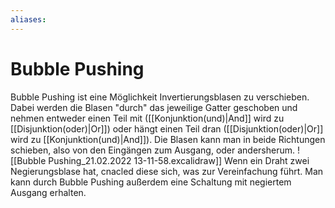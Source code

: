 ```yaml
---
aliases: 
---
```

# Bubble Pushing
Bubble Pushing ist eine Möglichkeit Invertierungsblasen zu verschieben.
Dabei werden die Blasen "durch" das jeweilige Gatter geschoben und nehmen entweder einen Teil mit ([[Konjunktion(und)|And]] wird zu [[Disjunktion(oder)|Or]]) oder hängt einen Teil dran ([[Disjunktion(oder)|Or]] wird zu [[Konjunktion(und)|And]]).
Die Blasen kann man in beide Richtungen schieben, also von den Eingängen zum Ausgang, oder andersherum.
![[Bubble Pushing_21.02.2022 13-11-58.excalidraw]]
Wenn ein Draht zwei Negierungsblase hat, cnacled diese sich, was zur Vereinfachung führt.
Man kann durch Bubble Pushing außerdem eine Schaltung mit negiertem Ausgang erhalten.